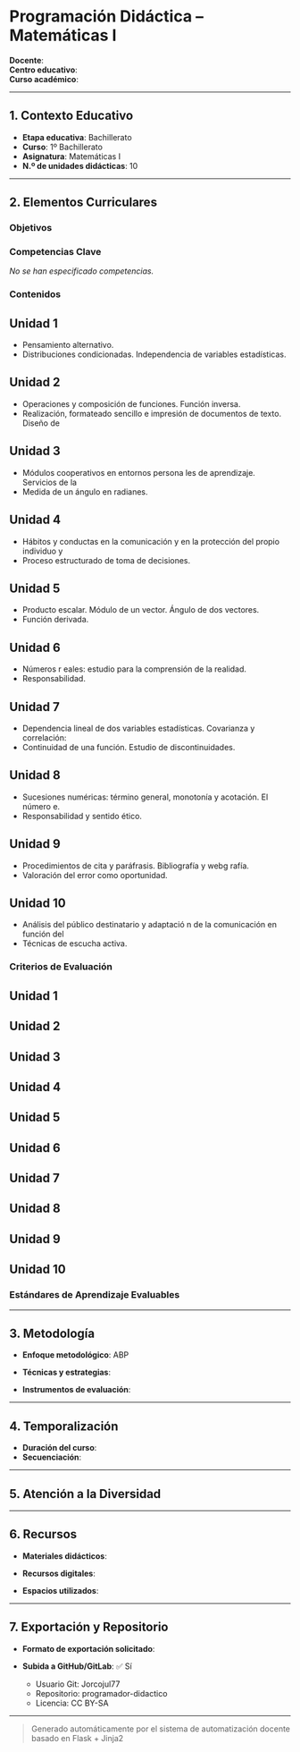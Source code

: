 # Programación Didáctica – Matemáticas I

**Docente**:   
**Centro educativo**:   
**Curso académico**:   

---

## 1. Contexto Educativo

- **Etapa educativa**: Bachillerato
- **Curso**: 1º Bachillerato
- **Asignatura**: Matemáticas I
- **N.º de unidades didácticas**: 10

---

## 2. Elementos Curriculares

### Objetivos


### Competencias Clave

_No se han especificado competencias._


### Contenidos
## Unidad 1
- Pensamiento alternativo.
- Distribuciones condicionadas. Independencia de variables estadísticas.

## Unidad 2
- Operaciones y composición de funciones. Función inversa.
- Realización, formateado sencillo e impresión de documentos de texto. Diseño de

## Unidad 3
- Módulos cooperativos en entornos persona les de aprendizaje. Servicios de la
- Medida de un ángulo en radianes.

## Unidad 4
- Hábitos y conductas en la comunicación y en la protección del propio individuo y
- Proceso estructurado de toma de decisiones.

## Unidad 5
- Producto escalar. Módulo de un vector. Ángulo de dos vectores.
- Función derivada.

## Unidad 6
- Números r eales: estudio para la comprensión de la realidad.
- Responsabilidad.

## Unidad 7
- Dependencia lineal de dos variables estadísticas. Covarianza y correlación:
- Continuidad de una función. Estudio de discontinuidades.

## Unidad 8
- Sucesiones numéricas: término general, monotonía y acotación. El número e.
- Responsabilidad y sentido ético.

## Unidad 9
- Procedimientos de cita y paráfrasis. Bibliografía y webg rafía.
- Valoración del error como oportunidad.

## Unidad 10
- Análisis del público destinatario y adaptació n de la comunicación en función del
- Técnicas de escucha activa.

### Criterios de Evaluación
## Unidad 1


## Unidad 2


## Unidad 3


## Unidad 4


## Unidad 5


## Unidad 6


## Unidad 7


## Unidad 8


## Unidad 9


## Unidad 10


### Estándares de Aprendizaje Evaluables


---

## 3. Metodología

- **Enfoque metodológico**: ABP
- **Técnicas y estrategias**:  
  
- **Instrumentos de evaluación**: 

---

## 4. Temporalización

- **Duración del curso**: 
- **Secuenciación**:  
  

---

## 5. Atención a la Diversidad



---

## 6. Recursos

- **Materiales didácticos**:  
  
- **Recursos digitales**:  
  
- **Espacios utilizados**: 

---

## 7. Exportación y Repositorio

- **Formato de exportación solicitado**: 
- **Subida a GitHub/GitLab**: ✅ Sí

  - Usuario Git: Jorcojul77
  - Repositorio: programador-didactico
  - Licencia: CC BY-SA


---

> Generado automáticamente por el sistema de automatización docente basado en Flask + Jinja2